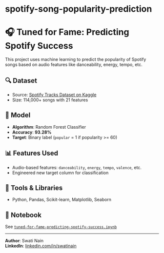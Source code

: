 # spotify-song-popularity-prediction
# 🎧 Tuned for Fame: Predicting Spotify Success

This project uses machine learning to predict the popularity of Spotify songs based on audio features like danceability, energy, tempo, etc.

## 🔍 Dataset
- Source: [Spotify Tracks Dataset on Kaggle](https://www.kaggle.com/datasets/maharshipandya/-spotify-tracks-dataset)
- Size: 114,000+ songs with 21 features

## 🧠 Model
- **Algorithm**: Random Forest Classifier
- **Accuracy**: **93.28%**
- **Target**: Binary label (`popular` = 1 if popularity >= 60)

## 📊 Features Used
- Audio-based features: `danceability`, `energy`, `tempo`, `valence`, etc.
- Engineered new target column for classification

## 🔧 Tools & Libraries
- Python, Pandas, Scikit-learn, Matplotlib, Seaborn

## 📁 Notebook
See [`tuned-for-fame-predicting-spotify-success.ipynb`](./tuned-for-fame-predicting-spotify-success.ipynb)

---

**Author**: Swati Nain  
**LinkedIn**: [linkedin.com/in/swatinain](https://linkedin.com/in/swatinain)  
